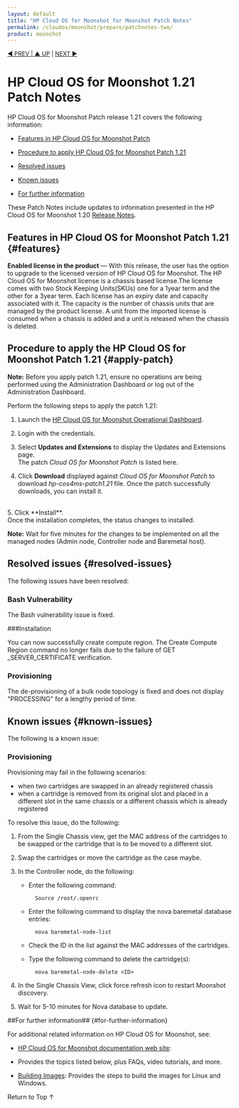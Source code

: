 ```yaml
---
layout: default
title: "HP Cloud OS for Moonshot for Moonshot Patch Notes"
permalink: /cloudos/moonshot/prepare/patchnotes-two/
product: moonshot
---
```

<!--PUBLISH--> 

<script>

function PageRefresh {
onLoad="window.refresh"
}

PageRefresh();

</script>

<p style="font-size: small;"> <a href="/cloudos/moonshot/prepare/">&#9664; PREV | <a href="/cloudos/moonshot/prepare/">&#9650; UP</a> | <a href="/cloudos/moonshot/prepare/releasenotes/">NEXT &#9654;</a> </p>

# HP Cloud OS for Moonshot 1.21 Patch Notes 

HP Cloud OS for Moonshot Patch release 1.21 covers the following information:

* [Features in HP Cloud OS for Moonshot Patch](#features)

* [Procedure to apply HP Cloud OS for Moonshot Patch 1.21](#apply-patch)

* [Resolved issues](#resolved-issues)

* [Known issues](#known-issues) 

<!---* [Bash vulnerability](#bash-vulnerability)-->

* [For further information](#for-further-information)

These Patch Notes include updates to information presented in the HP Cloud OS for Moonshot 1.20 [Release Notes](/cloudos/moonshot/prepare/releasenotes).

## Features in HP Cloud OS for Moonshot Patch 1.21 {#features}


**Enabled license in the product** &mdash; With this release, the user has the option to upgrade to the licensed version of HP Cloud OS for Moonshot. The HP Cloud OS for Moonshot license is a chassis based license.The license comes with two Stock Keeping Units(SKUs) one for a 1year term and the other for a 3year term. Each license has an expiry date and capacity associated with it. The capacity is the number of chassis units that are managed by the product license. A unit from the imported license is consumed when a chassis is added and a unit is released when the chassis is deleted.


## Procedure to apply the HP Cloud OS for Moonshot Patch 1.21 {#apply-patch}

**Note:** Before you apply patch 1.21, ensure no operations are being performed using the Administration Dashboard or log out of the Administration Dashboard. 

Perform the following steps to apply the patch 1.21:

1. Launch the [HP Cloud OS for Moonshot Operational Dashboard](/cloudos/moonshot/install/install-setup-admin-node/).  

2. Login with the credentials. 

3. Select  **Updates and Extensions** to display the Updates and Extensions page. <br> The patch *Cloud OS for Moonshot Patch* is listed here.</br>

4. Click **Download** displayed against *Cloud OS for Moonshot Patch* to download *hp-cos4ms-patch1.21* file. Once the patch successfully downloads, you can install it.
</br>
5. Click **Install**. <br>Once the installation completes, the status changes to installed. 

**Note:** Wait for five minutes for the changes to be implemented on all the managed nodes (Admin node, Controller node and Baremetal host).

## Resolved issues {#resolved-issues}

The following issues have been resolved:


### Bash Vulnerability

The Bash vulnerability issue is fixed. 


###Installation

You can now successfully create compute region. The Create Compute Region command no longer fails due to the failure of GET &#095;SERVER&#095;CERTIFICATE verification.

### Provisioning ###


The de-provisioning of a bulk node topology is fixed and does not display "PROCESSING" for a lengthy period of time. 


## Known issues  {#known-issues}

The following is a known issue:

### Provisioning ###

Provisioning may fail in the following scenarios:

* when two cartridges are swapped in an already registered chassis
* when a cartridge is removed from its original slot and placed in a different slot in the same chassis or a different chassis which is already registered

<!---This happens because the MAC address of the two swapped cartridges is not in sync when two cartridges are swapped. In case the cartridge is removed from its original slot to another slot, the new slot is not able to sync with the MAC address of the cartridge.--> To resolve this issue, do the following:

1. From the Single Chassis view, get the MAC address of the cartridges to be swapped or the cartridge that is to be moved to a different slot.

2. Swap the cartridges or move the cartridge as the case maybe.

3. In the Controller node, do the following:

	* Enter the following command:
	  
            Source /root/.openrc
	
	* Enter the following command to display the nova baremetal database entries:  
	
            nova baremetal-node-list
	* Check the ID in the list against the MAC addresses of the cartridges. 
	
    * Type the following command to delete the cartridge(s): 
    
            nova baremetal-node-delete <ID> 

4. In the Single Chassis View, click force refresh icon to restart Moonshot discovery.

5. Wait for 5-10 minutes for Nova database to update. 


<!---##Bash vulnerability {#bash-vulnerability}


Bash and the Operating System keep track of the set of environment variables.The bash vulnerability is related to how Bash processes environmental variables passed by the operating system or by a program calling a Bash-based script. By crafting an environment variable with a specific structure, the bash security can be broken.


To protect system from bash vulnerability, perform the following steps:

1. Ensure that no  operations are being performed on any of the nodes.

2. To get the IP address of the nodes, do the following:
 
       - In the Operational Dashboard, click **Manage Nodes** to open the Manage Nodes page.
  
       - Click each node to view the node details.

	  **Note**: By default, the IP address of the Admin Node is *192.168.124.10*. This should be accessible from the Windows or Linux client.

3. Download the bash package from the following URL to your Windows or Linux client.
	
	[http://archive.ubuntu.com/ubuntu/pool/main/b/bash/bash_4.2-2ubuntu2.5&#095;_amd64.deb](http://archive.ubuntu.com/ubuntu/pool/main/b/bash/bash_4.2-2ubuntu2.5_amd64.deb)

4. On each of the nodes (Admin Node, Controller Node and Baremetal Host(s)), perform the following steps: 

	- Copy the previously downloaded bash package

    		scp <location of the package> <user home directory>
	

	- Login as root
 
	     	sudo -i 
   
	- Verify the current version of bash 

			dpkg -s bash

        The above command looks for the information on your bash package and displays the version that you are using. If the version displayed is  previous thanthe `bash_4.2-2ubuntu2.5` version, install the bash package by performing  next steps else you do not need to install the bash package.

	- Install the bash package 

	  		dpkg -i <location of the bash package>

	- Verify the bash version again after installation.

			dpkg -s bash

		
        If the displayed package version is bash_4.2-2ubuntu2.5, bash is successfully upgraded.

5.After successful upgrade on all the nodes, you can start working with your cloud.-->


##For further information## {#for-further-information}

For additional related information on HP Cloud OS for Moonshot, see:

* [HP Cloud OS for Moonshot documentation web site](/cloudos/moonshot/): 
* Provides the topics listed below, plus FAQs, video tutorials, and more.

* [Building Images](/cloudos/moonshot/manage/image-builder/): Provides the steps to build the images for Linux and Windows.

<a href="#top" style="padding:14px 0px 14px 0px; text-decoration: none;"> Return to Top &#8593; </a>

